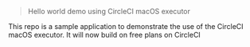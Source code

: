 > Hello world demo using CircleCI macOS executor

This repo is a sample application to demonstrate the use of the CircleCI macOS executor. 
It will now build on free plans on CircleCI
